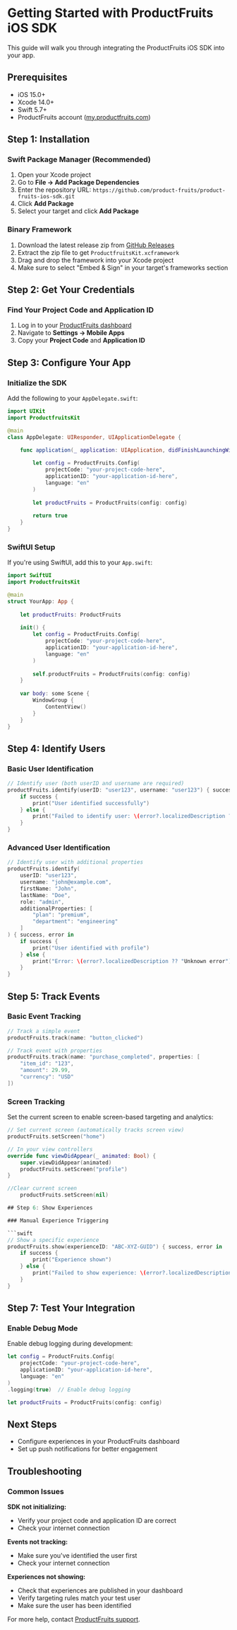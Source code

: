 # Getting Started with ProductFruits iOS SDK

This guide will walk you through integrating the ProductFruits iOS SDK into your app.

## Prerequisites

- iOS 15.0+
- Xcode 14.0+
- Swift 5.7+
- ProductFruits account ([my.productfruits.com](https://my.productfruits.com))

## Step 1: Installation

### Swift Package Manager (Recommended)

1. Open your Xcode project
2. Go to **File → Add Package Dependencies**
3. Enter the repository URL: `https://github.com/product-fruits/product-fruits-ios-sdk.git`
4. Click **Add Package**
5. Select your target and click **Add Package**

### Binary Framework

1. Download the latest release zip from [GitHub Releases](https://github.com/product-fruits/product-fruits-ios-sdk/releases)
2. Extract the zip file to get `ProductfruitsKit.xcframework`
3. Drag and drop the framework into your Xcode project
4. Make sure to select "Embed & Sign" in your target's frameworks section

## Step 2: Get Your Credentials

### Find Your Project Code and Application ID

1. Log in to your [ProductFruits dashboard](https://app.productfruits.com)
2. Navigate to **Settings → Mobile Apps**
3. Copy your **Project Code** and **Application ID**

## Step 3: Configure Your App

### Initialize the SDK

Add the following to your `AppDelegate.swift`:

```swift
import UIKit
import ProductfruitsKit

@main
class AppDelegate: UIResponder, UIApplicationDelegate {

    func application(_ application: UIApplication, didFinishLaunchingWithOptions launchOptions: [UIApplication.LaunchOptionsKey: Any]?) -> Bool {
        
        let config = ProductFruits.Config(
            projectCode: "your-project-code-here",
            applicationID: "your-application-id-here",
            language: "en"
        )
        
        let productFruits = ProductFruits(config: config)
        
        return true
    }
}
```

### SwiftUI Setup

If you're using SwiftUI, add this to your `App.swift`:

```swift
import SwiftUI
import ProductfruitsKit

@main
struct YourApp: App {
    
    let productFruits: ProductFruits
    
    init() {
        let config = ProductFruits.Config(
            projectCode: "your-project-code-here",
            applicationID: "your-application-id-here",
            language: "en"
        )
        
        self.productFruits = ProductFruits(config: config)
    }
    
    var body: some Scene {
        WindowGroup {
            ContentView()
        }
    }
}
```

## Step 4: Identify Users

### Basic User Identification

```swift
// Identify user (both userID and username are required)
productFruits.identify(userID: "user123", username: "user123") { success, error in
    if success {
        print("User identified successfully")
    } else {
        print("Failed to identify user: \(error?.localizedDescription ?? "Unknown error")")
    }
}
```

### Advanced User Identification

```swift
// Identify user with additional properties
productFruits.identify(
    userID: "user123",
    username: "john@example.com",
    firstName: "John",
    lastName: "Doe",
    role: "admin",
    additionalProperties: [
        "plan": "premium",
        "department": "engineering"
    ]
) { success, error in
    if success {
        print("User identified with profile")
    } else {
        print("Error: \(error?.localizedDescription ?? "Unknown error")")
    }
}
```

## Step 5: Track Events

### Basic Event Tracking

```swift
// Track a simple event
productFruits.track(name: "button_clicked")

// Track event with properties
productFruits.track(name: "purchase_completed", properties: [
    "item_id": "123",
    "amount": 29.99,
    "currency": "USD"
])
```

### Screen Tracking

Set the current screen to enable screen-based targeting and analytics:

```swift
// Set current screen (automatically tracks screen view)
productFruits.setScreen("home")

// In your view controllers
override func viewDidAppear(_ animated: Bool) {
    super.viewDidAppear(animated)
    productFruits.setScreen("profile")
}

//Clear current screen
    productFruits.setScreen(nil)

## Step 6: Show Experiences

### Manual Experience Triggering

```swift
// Show a specific experience
productFruits.show(experienceID: "ABC-XYZ-GUID") { success, error in
    if success {
        print("Experience shown")
    } else {
        print("Failed to show experience: \(error?.localizedDescription ?? "Unknown error")")
    }
}
```

## Step 7: Test Your Integration

### Enable Debug Mode

Enable debug logging during development:

```swift
let config = ProductFruits.Config(
    projectCode: "your-project-code-here",
    applicationID: "your-application-id-here",
    language: "en"
)
.logging(true)  // Enable debug logging

let productFruits = ProductFruits(config: config)
```

## Next Steps

- Configure experiences in your ProductFruits dashboard
- Set up push notifications for better engagement

## Troubleshooting

### Common Issues

**SDK not initializing:**
- Verify your project code and application ID are correct
- Check your internet connection

**Events not tracking:**
- Make sure you've identified the user first
- Check your internet connection

**Experiences not showing:**
- Check that experiences are published in your dashboard
- Verify targeting rules match your test user
- Make sure the user has been identified

For more help, contact [ProductFruits support](mailto:support@productfruits.com). 